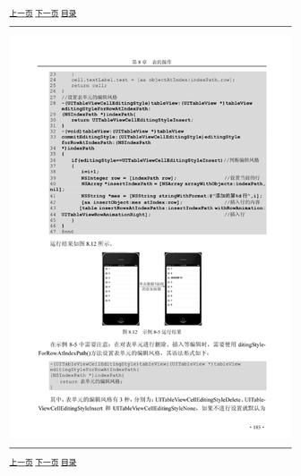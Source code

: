 [上一页](196.md) [下一页](198.md) [目录](../README.md)

***

![197](../images/197.png)

***

[上一页](196.md) [下一页](198.md) [目录](../README.md)